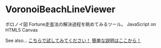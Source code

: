 VoronoiBeachLineViewer
======================

ボロノイ図
Fortune走査法の解決過程を眺めてみるツール。
JavaScript on HTML5 Canvas

See also... <a href="http://ytel.up.seesaa.net/voronoi2/VoronoiCanvas.html">こちらで試してみてください！</a>
            <a href="http://ytel.seesaa.net/article/400577360.html">簡単な説明はここから！</a>